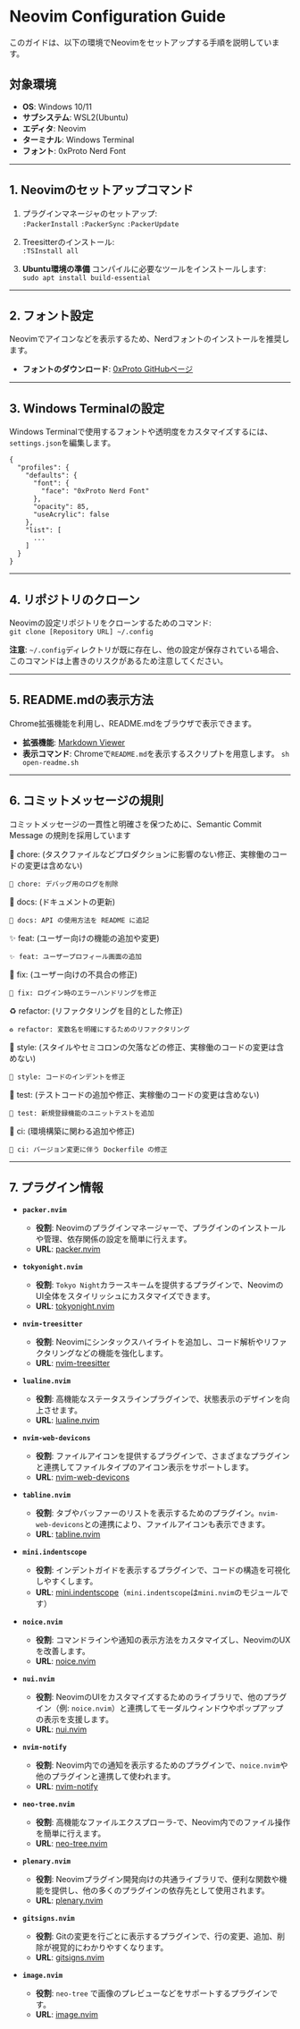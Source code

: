 # Neovim Configuration Guide

このガイドは、以下の環境でNeovimをセットアップする手順を説明しています。

## 対象環境

- **OS**: Windows 10/11
- **サブシステム**: WSL2(Ubuntu)
- **エディタ**: Neovim
- **ターミナル**: Windows Terminal
- **フォント**: 0xProto Nerd Font

---

## 1. Neovimのセットアップコマンド

1. プラグインマネージャのセットアップ:</br>
   `:PackerInstall`
   `:PackerSync`
   `:PackerUpdate`

2. Treesitterのインストール:</br>
   `:TSInstall all`

3. **Ubuntu環境の準備**
   コンパイルに必要なツールをインストールします:</br>
   `sudo apt install build-essential`

---

## 2. フォント設定

Neovimでアイコンなどを表示するため、Nerdフォントのインストールを推奨します。

- **フォントのダウンロード**:
  [0xProto GitHubページ](https://github.com/0xType/0xProto)

---

## 3. Windows Terminalの設定

Windows Terminalで使用するフォントや透明度をカスタマイズするには、`settings.json`を編集します。

```
{
  "profiles": {
    "defaults": {
      "font": {
        "face": "0xProto Nerd Font"
      },
      "opacity": 85,
      "useAcrylic": false
    },
    "list": [
      ...
    ]
  }
}
```

---

## 4. リポジトリのクローン

Neovimの設定リポジトリをクローンするためのコマンド:</br>
`git clone [Repository URL] ~/.config`

**注意**: `~/.config`ディレクトリが既に存在し、他の設定が保存されている場合、このコマンドは上書きのリスクがあるため注意してください。

---

## 5. README.mdの表示方法

Chrome拡張機能を利用し、README.mdをブラウザで表示できます。

- **拡張機能**: [Markdown Viewer](https://chromewebstore.google.com/detail/markdown-viewer/ckkdlimhmcjmikdlpkmbgfkaikojcbjk?hl=ja)
- **表示コマンド**: Chromeで`README.md`を表示するスクリプトを用意します。
  `sh open-readme.sh`

---

## 6. コミットメッセージの規則

コミットメッセージの一貫性と明確さを保つために、Semantic Commit Message の規則を採用しています

:wrench: chore: (タスクファイルなどプロダクションに影響のない修正、実稼働のコードの変更は含めない)

    🔧 chore: デバッグ用のログを削除

:memo: docs: (ドキュメントの更新)

    📝 docs: API の使用方法を README に追記

:sparkles: feat: (ユーザー向けの機能の追加や変更)

    ✨ feat: ユーザープロフィール画面の追加

:bug: fix: (ユーザー向けの不具合の修正)

    🐛 fix: ログイン時のエラーハンドリングを修正

:recycle: refactor: (リファクタリングを目的とした修正)

    ♻️ refactor: 変数名を明確にするためのリファクタリング

:art: style: (スタイルやセミコロンの欠落などの修正、実稼働のコードの変更は含めない)

    🎨 style: コードのインデントを修正

:microscope: test: (テストコードの追加や修正、実稼働のコードの変更は含めない)

    🔬 test: 新規登録機能のユニットテストを追加

:construction_worker: ci: (環境構築に関わる追加や修正)

    👷 ci: バージョン変更に伴う Dockerfile の修正

---

## 7. プラグイン情報

- **`packer.nvim`**
  - **役割**: Neovimのプラグインマネージャーで、プラグインのインストールや管理、依存関係の設定を簡単に行えます。
  - **URL**: [packer.nvim](https://github.com/wbthomason/packer.nvim)

- **`tokyonight.nvim`**
  - **役割**: `Tokyo Night`カラースキームを提供するプラグインで、NeovimのUI全体をスタイリッシュにカスタマイズできます。
  - **URL**: [tokyonight.nvim](https://github.com/folke/tokyonight.nvim)

- **`nvim-treesitter`**
  - **役割**: Neovimにシンタックスハイライトを追加し、コード解析やリファクタリングなどの機能を強化します。
  - **URL**: [nvim-treesitter](https://github.com/nvim-treesitter/nvim-treesitter)

- **`lualine.nvim`**
  - **役割**: 高機能なステータスラインプラグインで、状態表示のデザインを向上させます。
  - **URL**: [lualine.nvim](https://github.com/nvim-lualine/lualine.nvim)

- **`nvim-web-devicons`**
  - **役割**: ファイルアイコンを提供するプラグインで、さまざまなプラグインと連携してファイルタイプのアイコン表示をサポートします。
  - **URL**: [nvim-web-devicons](https://github.com/nvim-tree/nvim-web-devicons)

- **`tabline.nvim`**
  - **役割**: タブやバッファーのリストを表示するためのプラグイン。`nvim-web-devicons`との連携により、ファイルアイコンも表示できます。
  - **URL**: [tabline.nvim](https://github.com/kdheepak/tabline.nvim)

- **`mini.indentscope`**
  - **役割**: インデントガイドを表示するプラグインで、コードの構造を可視化しやすくします。
  - **URL**: [mini.indentscope](https://github.com/echasnovski/mini.nvim)（`mini.indentscope`は`mini.nvim`のモジュールです）

- **`noice.nvim`**
  - **役割**: コマンドラインや通知の表示方法をカスタマイズし、NeovimのUXを改善します。
  - **URL**: [noice.nvim](https://github.com/folke/noice.nvim)

- **`nui.nvim`**
  - **役割**: NeovimのUIをカスタマイズするためのライブラリで、他のプラグイン（例: `noice.nvim`）と連携してモーダルウィンドウやポップアップの表示を支援します。
  - **URL**: [nui.nvim](https://github.com/MunifTanjim/nui.nvim)

- **`nvim-notify`**
  - **役割**: Neovim内での通知を表示するためのプラグインで、`noice.nvim`や他のプラグインと連携して使われます。
  - **URL**: [nvim-notify](https://github.com/rcarriga/nvim-notify)

- **`neo-tree.nvim`**
  - **役割**: 高機能なファイルエクスプローラ-で、Neovim内でのファイル操作を簡単に行えます。
  - **URL**: [neo-tree.nvim](https://github.com/nvim-neo-tree/neo-tree.nvim)

- **`plenary.nvim`**
  - **役割**: Neovimプラグイン開発向けの共通ライブラリで、便利な関数や機能を提供し、他の多くのプラグインの依存先として使用されます。
  - **URL**: [plenary.nvim](https://github.com/nvim-lua/plenary.nvim)

- **`gitsigns.nvim`**
  - **役割**: Gitの変更を行ごとに表示するプラグインで、行の変更、追加、削除が視覚的にわかりやすくなります。
  - **URL**: [gitsigns.nvim](https://github.com/lewis6991/gitsigns.nvim)

- **`image.nvim`**
  - **役割**: `neo-tree` で画像のプレビューなどをサポートするプラグインです。
  - **URL**: [image.nvim](https://github.com/3rd/image.nvim)

